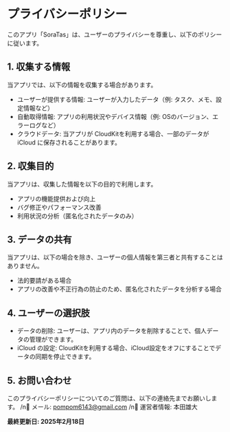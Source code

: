 # プライバシーポリシー

このアプリ「SoraTas」は、ユーザーのプライバシーを尊重し、以下のポリシーに従います。

## 1. 収集する情報
当アプリでは、以下の情報を収集する場合があります。
- ユーザーが提供する情報: ユーザーが入力したデータ（例: タスク、メモ、設定情報など）
- 自動取得情報: アプリの利用状況やデバイス情報（例: OSのバージョン、エラーログなど）
- クラウドデータ: 当アプリが CloudKitを利用する場合、一部のデータが iCloud に保存されることがあります。

## 2. 収集目的
当アプリは、収集した情報を以下の目的で利用します。
- アプリの機能提供および向上
- バグ修正やパフォーマンス改善
- 利用状況の分析（匿名化されたデータのみ）

## 3. データの共有
当アプリは、以下の場合を除き、ユーザーの個人情報を第三者と共有することはありません。
- 法的要請がある場合
- アプリの改善や不正行為の防止のため、匿名化されたデータを分析する場合

## 4. ユーザーの選択肢
- データの削除: ユーザーは、アプリ内のデータを削除することで、個人データの管理ができます。
- iCloud の設定: CloudKitを利用する場合、iCloud設定をオフにすることでデータの同期を停止できます。

## 5. お問い合わせ
このプライバシーポリシーについてのご質問は、以下の連絡先までお願いします。
/n📩 メール: pompom6143@gmail.com
/n📍 運営者情報: 本田雄大

**最終更新日: 2025年2月18日**
